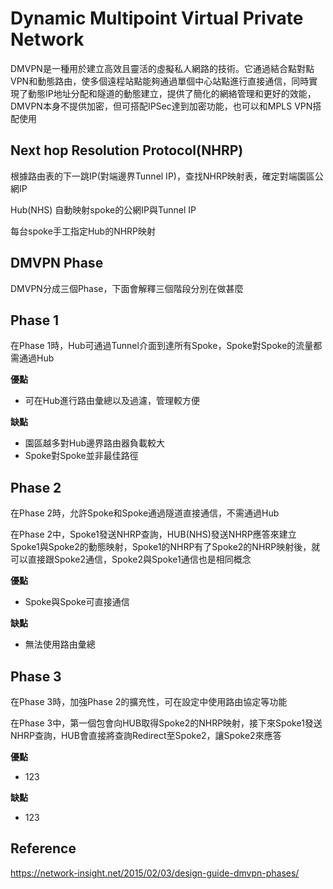 # Dynamic Multipoint Virtual Private Network #

DMVPN是一種用於建立高效且靈活的虛擬私人網路的技術。它通過結合點對點VPN和動態路由，使多個遠程站點能夠通過單個中心站點進行直接通信，同時實現了動態IP地址分配和隧道的動態建立，提供了簡化的網絡管理和更好的效能，DMVPN本身不提供加密，但可搭配IPSec達到加密功能，也可以和MPLS VPN搭配使用

## Next hop Resolution Protocol(NHRP) ##

根據路由表的下一跳IP(對端邊界Tunnel IP)，查找NHRP映射表，確定對端園區公網IP

Hub(NHS) 自動映射spoke的公網IP與Tunnel IP

每台spoke手工指定Hub的NHRP映射


## DMVPN Phase ## 

DMVPN分成三個Phase，下面會解釋三個階段分別在做甚麼

## Phase 1 ##

在Phase 1時，Hub可通過Tunnel介面到達所有Spoke，Spoke對Spoke的流量都需通過Hub

**優點** 
  - 可在Hub進行路由彙總以及過濾，管理較方便
  
**缺點**
  - 園區越多對Hub邊界路由器負載較大
  - Spoke對Spoke並非最佳路徑

## Phase 2 ##

在Phase 2時，允許Spoke和Spoke通過隧道直接通信，不需通過Hub

在Phase 2中，Spoke1發送NHRP查詢，HUB(NHS)發送NHRP應答來建立Spoke1與Spoke2的動態映射，Spoke1的NHRP有了Spoke2的NHRP映射後，就可以直接跟Spoke2通信，Spoke2與Spoke1通信也是相同概念

**優點** 
  - Spoke與Spoke可直接通信
  
**缺點**
  - 無法使用路由彙總

## Phase 3 ##

在Phase 3時，加強Phase 2的擴充性，可在設定中使用路由協定等功能

在Phase 3中，第一個包會向HUB取得Spoke2的NHRP映射，接下來Spoke1發送NHRP查詢，HUB會直接將查詢Redirect至Spoke2，讓Spoke2來應答

**優點** 
  - 123

**缺點**
  - 123

## Reference ## 

https://network-insight.net/2015/02/03/design-guide-dmvpn-phases/
